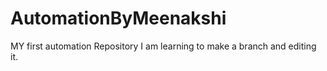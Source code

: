 # AutomationByMeenakshi
MY first automation Repository
I am learning to make a branch and editing it.
